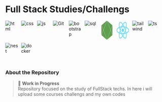 

# Full Stack Studies/Challengs

<div style="display: flex; flex-wrap: wrap; gap: 10px; margin-top: 5px;">
<img  alt="html" align="center"  height="60" width="40" src="https://cdn.jsdelivr.net/gh/devicons/devicon@latest/icons/html5/html5-original.svg" />      
<img alt="css" align="center"  height="60" width="40" src="https://cdn.jsdelivr.net/gh/devicons/devicon@latest/icons/css3/css3-original.svg" />  
<img alt="js" align="center" alt="js" height="60" width="40" src="https://cdn.jsdelivr.net/gh/devicons/devicon@latest/icons/javascript/javascript-original.svg" />
<img align="center" alt="Git" height="60" width="40" src="https://cdn.jsdelivr.net/gh/devicons/devicon/icons/git/git-original.svg">
<img align= "center" alt="bootstrap" height="60" width="40"  src="https://cdn.jsdelivr.net/gh/devicons/devicon/icons/bootstrap/bootstrap-original.svg" " />
<img align="center" alt="sql" height="60" width="40" src="https://cdn.jsdelivr.net/gh/devicons/devicon@latest/icons/azuresqldatabase/azuresqldatabase-original.svg" />
<img align="center" alt="node" height="60" width="40" src="https://raw.githubusercontent.com/devicons/devicon/master/icons/nodejs/nodejs-plain.svg">
<img align="center" alt="react" height="60" width="40" src="https://raw.githubusercontent.com/devicons/devicon/master/icons/react/react-original.svg">
<img align="center" alt="tailwind" height="60" width="40" src="https://cdn.jsdelivr.net/gh/devicons/devicon@latest/icons/tailwindcss/tailwindcss-original-wordmark.svg" />
<img align="center" alt="ts" height="60" width="40" src="https://cdn.jsdelivr.net/gh/devicons/devicon@latest/icons/typescript/typescript-original.svg" />
<img align="center" alt="nest" height="60" width="40" src="https://cdn.jsdelivr.net/gh/devicons/devicon@latest/icons/nestjs/nestjs-original.svg" />
<img  align="center" alt="docker" height="60" width="40" src="https://cdn.jsdelivr.net/gh/devicons/devicon@latest/icons/docker/docker-original-wordmark.svg" />
</div>

### About the Repository
> 🚧 **Work in Progress**  
> Repository focused on the study of FullStack techs. In here i will upload some courses challengs and my own codes   

